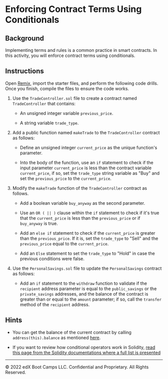 # Enforcing Contract Terms Using Conditionals

## Background

Implementing terms and rules is a common practice in smart contracts. In this activity, you will enforce contract terms using conditionals.

## Instructions

Open [Remix](http://remix.ethereum.org/), import the starter files, and perform the following code drills. Once you finish, compile the files to ensure the code works.

1. Use the `TradeController.sol` file to create a contract named `TradeController` that contains:

    * An unsigned integer variable `previous_price`.

    * A string variable `trade_type`.

2. Add a public function named `makeTrade` to the `TradeController` contract as follows:

    * Define an unsigned integer `current_price` as the unique function's parameter.

    * Into the body of the function, use an `if` statement to check if the input parameter `current_price` is less than the contract variable `current_price`, if so, set the `trade_type` string variable as "Buy" and set the `previous_price` to the `current_price`.

3. Modify the `makeTrade` function of the `TradeController` contract as follows.

    * Add a boolean variable `buy_anyway` as the second parameter.

    * Use an `OR ( || )` clause within the `if` statement to check if it's true that the `current_price` is less than the `previous_price` or if `buy_anyway` is true.

    * Add an `else if` statement to check if the `current_price` is greater than the `previous_price`. If it is, set the `trade_type` to "Sell" and the `previous_price` equal to the `current_price`.

    * Add an `Else` statement to set the `trade_type` to "Hold" in case the previous conditions were false.

4. Use the `PersonalSavings.sol` file to update the `PersonalSavings` contract as follows:

    * Add an `if` statement to the `withdraw` function to validate if the `recipient` address parameter is equal to the `public_savings` or the `private_savings` addresses, and the balance of the contract is greater than or equal to the `amount` parameter; if so, call the `transfer` method of the `recipient` address.

## Hints

* You can get the balance of the current contract by calling `address(this).balance` as mentioned [here](https://ethereum.stackexchange.com/a/21449).

* If you want to review how conditional operators work in Solidity, [read this page from the Solidity documentations where a full list is presented](https://docs.soliditylang.org/en/v0.5.0/types.html#booleans)

---

© 2022 edX Boot Camps LLC. Confidential and Proprietary. All Rights Reserved.
